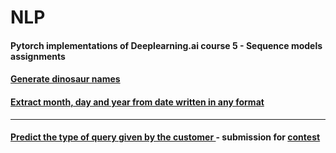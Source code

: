 # NLP
#### Pytorch implementations of Deeplearning.ai course 5 - Sequence models assignments
#### <a href="https://github.com/eonr/NLP/blob/master/Dino.ipynb">  Generate dinosaur names</a><br>
#### <a href="https://github.com/eonr/NLP/blob/master/Date_Extractor.ipynb">  Extract month, day and year from date written in any format</a>
_____________
#### <a href="https://github.com/eonr/NLP/blob/master/Query_classifier.ipynb">  Predict the type of query given by the customer </a> - submission for <a href="https://cerebro.sdslabs.co/competitions/hypothesis/problems/hypothesis">contest</a>
